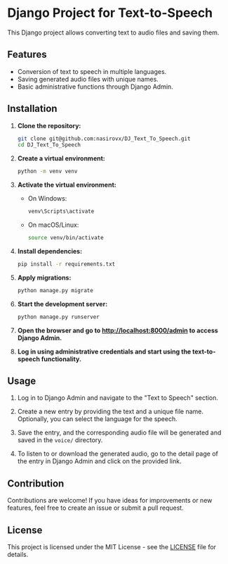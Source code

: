 # Django Project for Text-to-Speech  

This Django project allows converting text to audio files and saving them.

## Features

- Conversion of text to speech in multiple languages.
- Saving generated audio files with unique names. 
- Basic administrative functions through Django Admin.
 
## Installation

1. **Clone the repository:**

    ```bash
    git clone git@github.com:nasirovx/DJ_Text_To_Speech.git
    cd DJ_Text_To_Speech
    ```

2. **Create a virtual environment:**

    ```bash
    python -m venv venv
    ```

3. **Activate the virtual environment:**

    - On Windows:

        ```bash
        venv\Scripts\activate
        ```

    - On macOS/Linux:

        ```bash
        source venv/bin/activate
        ```

4. **Install dependencies:**

    ```bash
    pip install -r requirements.txt
    ```

5. **Apply migrations:**

    ```bash
    python manage.py migrate
    ```

6. **Start the development server:**

    ```bash
    python manage.py runserver
    ```

7. **Open the browser and go to [http://localhost:8000/admin](http://localhost:8000/admin) to access Django Admin.**

8. **Log in using administrative credentials and start using the text-to-speech functionality.**

## Usage

1. Log in to Django Admin and navigate to the "Text to Speech" section.

2. Create a new entry by providing the text and a unique file name. Optionally, you can select the language for the speech.

3. Save the entry, and the corresponding audio file will be generated and saved in the `voice/` directory.

4. To listen to or download the generated audio, go to the detail page of the entry in Django Admin and click on the provided link.

## Contribution

Contributions are welcome! If you have ideas for improvements or new features, feel free to create an issue or submit a pull request.

## License

This project is licensed under the MIT License - see the [LICENSE](LICENSE) file for details.
